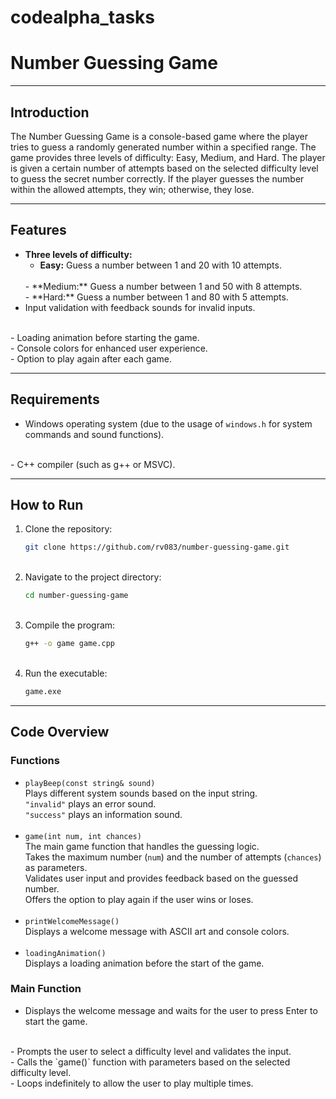 # codealpha_tasks
# Number Guessing Game

<hr>

## Introduction

The Number Guessing Game is a console-based game where the player tries to guess a randomly generated number within a specified range. The game provides three levels of difficulty: Easy, Medium, and Hard. The player is given a certain number of attempts based on the selected difficulty level to guess the secret number correctly. If the player guesses the number within the allowed attempts, they win; otherwise, they lose.

<hr>

## Features

- **Three levels of difficulty:**
  - **Easy:** Guess a number between 1 and 20 with 10 attempts.
  <br>
  - **Medium:** Guess a number between 1 and 50 with 8 attempts.
  <br>
  - **Hard:** Guess a number between 1 and 80 with 5 attempts.
  <br>
- Input validation with feedback sounds for invalid inputs.
<br>
- Loading animation before starting the game.
<br>
- Console colors for enhanced user experience.
<br>
- Option to play again after each game.

<hr>

## Requirements

- Windows operating system (due to the usage of `windows.h` for system commands and sound functions).
<br>
- C++ compiler (such as g++ or MSVC).

<hr>

## How to Run

1. Clone the repository:
    ```bash
    git clone https://github.com/rv083/number-guessing-game.git
    ```
    <br>
2. Navigate to the project directory:
    ```bash
    cd number-guessing-game
    ```
    <br>
3. Compile the program:
    ```bash
    g++ -o game game.cpp
    ```
    <br>
4. Run the executable:
    ```bash
    game.exe
    ```

<hr>

## Code Overview

### Functions

- `playBeep(const string& sound)`
  <br>
  Plays different system sounds based on the input string.
  <br>
  `"invalid"` plays an error sound.
  <br>
  `"success"` plays an information sound.
  <br><br>
- `game(int num, int chances)`
  <br>
  The main game function that handles the guessing logic.
  <br>
  Takes the maximum number (`num`) and the number of attempts (`chances`) as parameters.
  <br>
  Validates user input and provides feedback based on the guessed number.
  <br>
  Offers the option to play again if the user wins or loses.
  <br><br>
- `printWelcomeMessage()`
  <br>
  Displays a welcome message with ASCII art and console colors.
  <br><br>
- `loadingAnimation()`
  <br>
  Displays a loading animation before the start of the game.
  <br>

### Main Function

- Displays the welcome message and waits for the user to press Enter to start the game.
<br>
- Prompts the user to select a difficulty level and validates the input.
<br>
- Calls the `game()` function with parameters based on the selected difficulty level.
<br>
- Loops indefinitely to allow the user to play multiple times.


